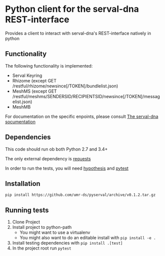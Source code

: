 # Python client for the serval-dna REST-interface

Provides a client to interact with serval-dna's REST-interface natively in python

## Functionality

The following functionality is implemented:

- Serval Keyring
- Rhizome (except GET /restful/rhizome/newsince[/TOKEN]/bundlelist.json)
- MeshMS (except GET /restful/meshms/SENDERSID/RECIPIENTSID/newsince[/TOKEN]/messagelist.json)
- MeshMB

For documentation on the specific enpoints, please consult [The serval-dna socumentation](https://github.com/servalproject/serval-dna/blob/development/doc/REST-API.md)

## Dependencies

This code should run ob both Python 2.7 and 3.4+

The only external dependency is [requests](https://github.com/requests/requests)

In order to run the tests, you will need [hypothesis](https://github.com/HypothesisWorks/hypothesis-python) and [pytest](https://github.com/pytest-dev/pytest)

## Installation

`pip install https://github.com/umr-ds/pyserval/archive/v0.1.2.tar.gz`

## Running tests

1. Clone Project
2. Install project to python-path
    - You might want to use a virtualenv
    - You might also want to do an editable install with `pip install -e .`
3. Install testing dependencies with `pip install .[test]`
4. In the project root run `pytest`
